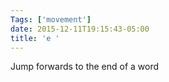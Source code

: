 ```yaml
---
Tags: ['movement']
date: 2015-12-11T19:15:43-05:00
title: 'e '
---
```


 Jump forwards to the end of a word
